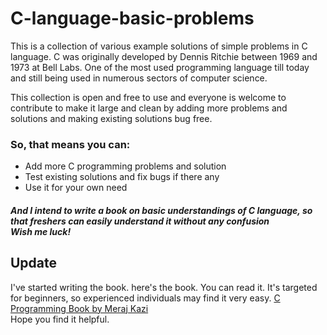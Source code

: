 <h1>C-language-basic-problems</h1>

<p>This is a collection of various example solutions of simple problems in C language. C was originally developed by Dennis Ritchie between 1969 and 1973 at Bell Labs. One of the most used programming language till today and still being used in numerous sectors of computer science.</p>
<p>This collection is open and free to use and everyone is welcome to contribute to make it large and clean by adding more problems and solutions and making existing solutions bug free. </p>

<h3>So, that means you can: </h3>

<ul>
  <li>Add more C programming problems and solution</li>
  <li>Test existing solutions and fix bugs if there any</li>
  <li>Use it for your own need</li>
</ul>

<h4><i>And I intend to write a book on basic understandings of C language, so that freshers can easily understand it without any confusion <br>
Wish me luck!</i></h4>

## Update
I've started writing the book. here's the book. You can read it. It's targeted for beginners, so experienced individuals may find it very easy.
[C Programming Book by Meraj Kazi](https://github.com/Meraj-Kazi/C-programming-book) <br>
Hope you find it helpful.
